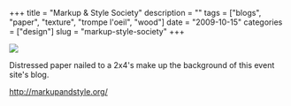 +++
title = "Markup & Style Society"
description = ""
tags = ["blogs", "paper", "texture", "trompe l'oeil", "wood"]
date = "2009-10-15"
categories = ["design"]
slug = "markup-style-society"
+++


 

  <div id="screens-thumbs" class="clearfix">
    <div class="txt-center" id="design-submission"><a href="http://markupandstyle.org/"><img id='bluga-thumbnail-1912' class='bluga-thumbnail large' src='//konigi.com/media/bluga/
wt4ad7274a4a49c_0.jpg'/></a></div>  
  </div>   
<p>Distressed paper nailed to a 2x4's make up the background of this event site's blog.</p>
<p><a href="http://markupandstyle.org/">http://markupandstyle.org/</a></p>




